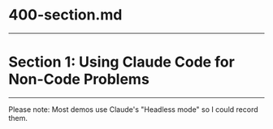# 400-section.md

---

# Section 1: Using Claude Code for Non-Code Problems

---

Please note: Most demos use Claude's "Headless mode" so I could record them. 
